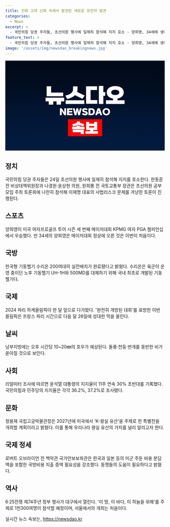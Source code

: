 ```yaml
---
title: 진화 고대 신화 속에서 발견된 새로운 유전자 발견
categories:
  - News
excerpt: >
  - 국민의힘 당권 주자들, 초선의원 행사에 일제히 참석해 지지 호소 - 양희영, 34세에 생애 첫 LPGA 메이저 제패…올림픽 출전 예약 - 국산 기동헬기 수리온 200여대, 12년 만에 실전배치 완료 - [올림픽D-30] ①100년만의 파리 축제 한 달 앞으로 - 남부지방에 오후 시간당 10~20㎜ 호우…황사비 주의 - 尹대통령 지지율 32.1％…국민의힘 36.2％, 민주당 37.2％[리얼미터] - 국립고궁박물관장 K-왕실 유산의 보물 창고, 세계에 알릴 것 - 트럼프 참모, 한일 향해 미군주둔비 일부 부담은 충분치않아 - 6·25전쟁 74주년 정부 행사 대구서 거행…지방 개최는 처음 - LG·삼성전자, 美 컨슈머리포트 선정 올해 최고의 TV 휩쓸어
feature_text: >
  - 국민의힘 당권 주자들, 초선의원 행사에 일제히 참석해 지지 호소 - 양희영, 34세에 생애 첫 LPGA 메이저 제패…올림픽 출전 예약 - 국산 기동헬기 수리온 200여대, 12년 만에 실전배치 완료 - [올림픽D-30] ①100년만의 파리 축제 한 달 앞으로 - 남부지방에 오후 시간당 10~20㎜ 호우…황사비 주의 - 尹대통령 지지율 32.1％…국민의힘 36.2％, 민주당 37.2％[리얼미터] - 국립고궁박물관장 K-왕실 유산의 보물 창고, 세계에 알릴 것 - 트럼프 참모, 한일 향해 미군주둔비 일부 부담은 충분치않아 - 6·25전쟁 74주년 정부 행사 대구서 거행…지방 개최는 처음 - LG·삼성전자, 美 컨슈머리포트 선정 올해 최고의 TV 휩쓸어
image: '/assets/img/newsdao_breakingnews.jpg'
---
```


<p><img src="/assets/img/newsdao_breakingnews.jpg" alt="koreaapp 속보" /></p>

<h2 data-ke-size="size26">정치</h2>

<p data-ke-size="size16">국민의힘 당권 주자들은 24일 초선의원 행사에 일제히 참석해 지지를 호소한다. 한동훈 전 비상대책위원장과 나경원·윤상현 의원, 원희룡 전 국토교통부 장관은 초선의원 공부모임 주최 토론회에 나란히 참석해 이재명 대표의 사법리스크 문제를 겨냥한 토론이 진행된다.</p>

<h2 data-ke-size="size26">스포츠</h2>

<p data-ke-size="size16">양희영이 미국 여자프로골프 투어 시즌 세 번째 메이저대회 KPMG 여자 PGA 챔피언십에서 우승했다. 만 34세의 양희영은 메이저대회 정상에 오른 것은 이번이 처음이다.</p>

<h2 data-ke-size="size26">국방</h2>

<p data-ke-size="size16">한국형 기동헬기 수리온 200여대의 실전배치가 완료됐다고 밝혔다. 수리온은 육군이 운영 중이던 노후 기동헬기 UH-1H와 500MD를 대체하기 위해 국내 최초로 개발된 기동헬기다.</p>

<h2 data-ke-size="size26">국제</h2>

<p data-ke-size="size16">2024 파리 하계올림픽이 한 달 앞으로 다가왔다. '완전히 개방된 대회'를 표방한 이번 올림픽은 프랑스 파리 시간으로 다음 달 26일에 성대한 막을 올린다.</p>

<h2 data-ke-size="size26">날씨</h2>

<p data-ke-size="size16">남부지방에는 오후 시간당 10~20㎜의 호우가 예상된다. 돌풍·천둥·번개를 동반한 비가 쏟아질 것으로 보인다.</p>

<h2 data-ke-size="size26">사회</h2>

<p data-ke-size="size16">리얼미터 조사에 따르면 윤석열 대통령의 지지율이 11주 연속 30% 초반대를 기록했다. 국민의힘과 민주당의 지지율은 각각 36.2%, 37.2%로 조사됐다.</p>

<h2 data-ke-size="size26">문화</h2>

<p data-ke-size="size16">정용재 국립고궁박물관장은 2027년에 미국에서 'K-왕실 유산'을 주제로 한 특별전을 개최할 계획이라고 밝혔다. 이를 통해 우리나라 왕실 유산의 가치를 널리 알리고자 한다.</p>

<h2 data-ke-size="size26">국제 정세</h2>

<p data-ke-size="size16">로버트 오브라이언 전 백악관 국가안보보좌관은 한국과 일본 등의 미군 주둔 비용 분담액을 포함한 국방비용 지출 증액 필요성을 강조했다. 동맹들의 도움이 필요하다고 밝혔다.</p>

<h2 data-ke-size="size26">역사</h2>

<p data-ke-size="size16">6·25전쟁 제74주년 정부 행사가 대구에서 열린다. '이 땅, 이 바다, 이 하늘을 위해'를 주제로 1천300여명이 참석할 예정이며, 서울에서의 개최는 처음이다.</p>
실시간 뉴스 속보는, <a href="https://newsdao.kr" rel="dofollow">https://newsdao.kr</a>



